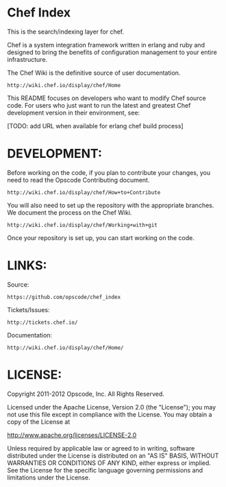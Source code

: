 # Chef Index #

This is the search/indexing layer for chef.

Chef is a system integration framework written in erlang and ruby and designed to bring the benefits of configuration management to your entire infrastructure.

The Chef Wiki is the definitive source of user documentation.

    http://wiki.chef.io/display/chef/Home

This README focuses on developers who want to modify Chef source code.  For users who just want to run the latest and greatest Chef development version in their environment, see:

   [TODO: add URL when available for erlang chef build process]

# DEVELOPMENT:

Before working on the code, if you plan to contribute your changes, you need to read the Opscode Contributing document.

    http://wiki.chef.io/display/chef/How+to+Contribute

You will also need to set up the repository with the appropriate branches. We document the process on the Chef Wiki.

    http://wiki.chef.io/display/chef/Working+with+git

Once your repository is set up, you can start working on the code.

# LINKS:

Source:

    https://github.com/opscode/chef_index

Tickets/Issues:

    http://tickets.chef.io/

Documentation:

    http://wiki.chef.io/display/chef/Home/

# LICENSE:

Copyright 2011-2012 Opscode, Inc. All Rights Reserved.

Licensed under the Apache License, Version 2.0 (the "License"); you may not use this file except in compliance with the License.  You may obtain a copy of the License at

  http://www.apache.org/licenses/LICENSE-2.0

Unless required by applicable law or agreed to in writing, software distributed under the License is distributed on an "AS IS" BASIS, WITHOUT WARRANTIES OR CONDITIONS OF ANY KIND, either express or implied.  See the License for the specific language governing permissions and limitations under the License.

